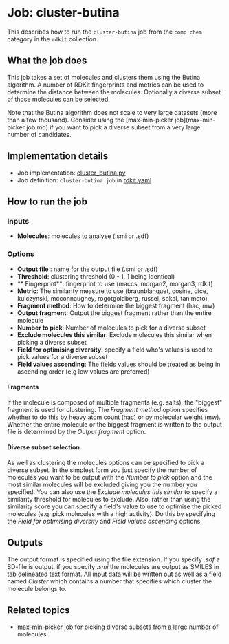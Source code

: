 # Job: cluster-butina

This describes how to run the `cluster-butina` job from the `comp chem` category in the `rdkit` collection.

## What the job does

This job takes a  set of molecules and clusters them using the Butina algorithm. A number of RDKit fingerprints and 
metrics can be used to determine the distance between the molecules. Optionally a diverse subset of those molecules can be selected.

Note that the Butina algorithm does not scale to very large datasets (more than a few thousand). Consider using the
[max-min-picker job](max-min-picker job.md) if you want to pick a diverse subset from a very large number of candidates.

## Implementation details

* Job implementation: [cluster_butina.py](/cluster_butina.py)
* Job definition: `cluster-butina job` in [rdkit.yaml](/data-manager/rdkit.yaml)

## How to run the job

### Inputs

* **Molecules**: molecules to analyse (.smi or .sdf)

### Options

* **Output file** : name for the output file (.smi or .sdf)
* **Threshold**: clustering threshold (0 - 1, 1 being identical)
* ** Fingerprint**: fingerprint to use (maccs,  morgan2, morgan3, rdkit)
* **Metric**: The similarity measure to use (braunblanquet, cosine, dice, kulczynski, mcconnaughey, rogotgoldberg, russel, sokal, tanimoto)
* **Fragment method**: How to determine the biggest fragment (hac, mw)
* **Output fragment**: Output the biggest fragment rather than the entire molecule
* **Number to pick**: Number of molecules to pick for a diverse subset
* **Exclude molecules this similar**: Exclude molecules this similar when picking a diverse subset
* **Field for optimising diversity**: specify a field who's values is used to pick values for a diverse subset
* **Field values ascending**: The fields values should be treated as being in ascending order (e.g low values are preferred)


#### Fragments
If the molecule is composed of multiple fragments (e.g. salts), the "biggest" fragment is used for clustering. The *Fragment method* option specifies whether to do this by heavy atom count (hac) or by molecular weight (mw). Whether the entire molecule or the biggest fragment is written to the output file is determined by the *Output fragment* option.

#### Diverse subset selection
As well as clustering the molecules options can be specified to pick a diverse subset.
In the simplest form you just specify the number of molecules you want to be output with the *Number to pick* option and the most similar molecules will be excluded giving you the number you specified.
You can also use the *Exclude molecules this similar* to specify a similarity threshold for molecules to exclude.
Also, rather than using the similarity score you can specify a field's value to use to optimise the picked molecules (e.g. pick molecules with a high activity). Do this by specifying the *Field for optimising diversity* and *Field values ascending* options.

## Outputs

The output format is specified using the file extension. If you specify *.sdf* a SD-file is output, if you specify *.smi* the molecules are output as SMILES in tab delineated text format. All input data will be written out as well as a field named *Cluster* which contains a number that specifies which cluster the molecule belongs to.

## Related topics
* [max-min-picker job](max-min-picker.md)  for picking diverse subsets from a large number of molecules